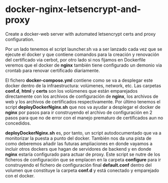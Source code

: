 # docker-nginx-letsencrypt-and-proxy
Create a docker-web server with automated letsencrypt certs and proxy configuration.

Por un lado tenemos el script launcher.sh va a ser lanzado cada vez que se ejecute el docker y que contiene comandos para la creación y renovación del certificado via cerbot, por otro lado si nos fijamos en Dockerfile veremos que el docker de **nginx** también tiene configurado un demonio via crontab para renovar certificado diariamente. 

El fichero **docker-compose.yml** contiene como se va a desplegar este docker dentro de la infraestructura: volúmenes, network, etc. Las carpetas **conf.d**, **html** y **certs** son los volúmenes que están emparejados directamente con los archivos de configuración de **nginx**, los archivos de web y los archivos de certificados respectivamente. Por último tenemos el script **deployDockerNginx.sh** que nos va ayudar a desplegar el docker de **nginx** por pasos para ir construyendo el archivo de configuración en 2 pasos para que no de error con el manejo prematuro de certificados aun no concedidos.  

**deployDockerNginx.sh** es, por tanto, un script autodocumentado que va a monitorizar la puesta a punto del docker. También nos da una pista de como deberemos añadir las futuras ampliaciones en donde vayamos a incluir otros dockers que hagan de servidores de backend y en donde **nginx** estaría configurado para actuar de proxy. Este script se nutre de los ficheros de configuración que se emplacen en la carpeta **configure** para ir construyendo el fichero de configuración final **default.conf** dentro del volumen que constituye la carpeta **conf.d** y está conectado y emparejado con el docker.
